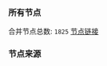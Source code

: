 ### 所有节点
合并节点总数: `1825`
[节点链接](https://raw.githubusercontent.com/rzhy1/11/master/sub/sub_merge_base64.txt)

### 节点来源
